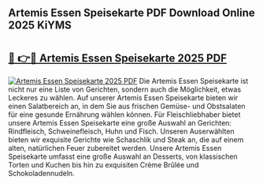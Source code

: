 ## Artemis Essen Speisekarte PDF Download Online 2025 KiYMS

# <h2><a href="http://gc8cg7p.nevu.top/?p=Artemis+Essen+Speisekarte">🔗 👉🔴 Artemis Essen Speisekarte 2025 PDF</a></h2>

[![Artemis Essen Speisekarte 2025 PDF](https://i.imgur.com/dBaPXMq.png)](http://gc8cg7p.nevu.top/?p=Artemis+Essen+Speisekarte)
Die Artemis Essen Speisekarte ist nicht nur eine Liste von Gerichten, sondern auch die Möglichkeit, etwas Leckeres zu wählen. Auf unserer Artemis Essen Speisekarte bieten wir einen Salatbereich an, in dem Sie aus frischen Gemüse- und Obstsalaten für eine gesunde Ernährung wählen können. Für Fleischliebhaber bietet unsere Artemis Essen Speisekarte eine große Auswahl an Gerichten: Rindfleisch, Schweinefleisch, Huhn und Fisch. Unseren Auserwählten bieten wir exquisite Gerichte wie Schaschlik und Steak an, die auf einem alten, natürlichen Feuer zubereitet werden. Unsere Artemis Essen Speisekarte umfasst eine große Auswahl an Desserts, von klassischen Torten und Kuchen bis hin zu exquisiten Crème Brûlée und Schokoladennudeln.

